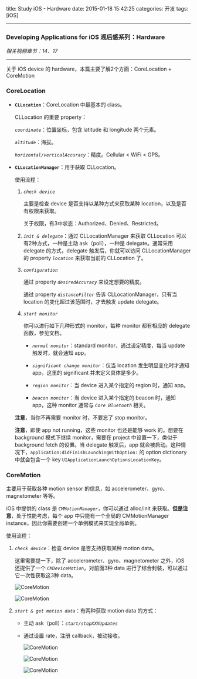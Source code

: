 title: Study iOS - Hardware
date: 2015-01-18 15:42:25
categories: 开发
tags: [iOS]

---

### Developing Applications for iOS 观后感系列：Hardware

*相关视频章节：14、17*

<!--more-->

---

关于 iOS device 的 hardware，本篇主要了解2个方面：CoreLocation + CoreMotion

### CoreLocation

* **`CLLocation`**：CoreLocation 中最基本的 class。

	CLLocation 的重要 property：
	
	*`coordinate`*：位置坐标，包含 latitude 和 longitude 两个元素。
	
	*`altitude`*：海拔。
	
	*`horizontal/verticalAccuracy`*：精度。Cellular < WiFi < GPS。
	
* **`CLLocationManager`**：用于获取 CLLocation。

	使用流程：
	
	1. *`check device`*

		主要是检查 device 是否支持以某种方式来获取某种 location，以及是否有权限来获取。
		
		关于权限，有3中状态：Authorized、Denied、Restricted。
		
	2. *`init & delegate`*：通过 CLLocationManager 来获取 CLLocation 可以有2种方式，一种是主动 ask（poll），一种是 delegate。通常采用 delegate 的方式，delegate 触发后，你就可以访问 CLLocationManager 的 property *`location`* 来获取当前的 CLLocation 了。

	3. *`configuration`*

		通过 property *`desiredAccuracy`* 来设定想要的精度。
		
		通过 property *`distanceFilter`* 告诉 CLLocationManager，只有当 location 的变化超过该范围时，才去触发 update delegate。

	4. *`start monitor`*

		你可以进行如下几种形式的 monitor，每种 monitor 都有相应的 delegate 函数，参见文档。
		
		* *`normal monitor`*：standard monitor，通过设定精度，每当 update 触发时，就会通知 app。

		* *`significant change monitor`*：仅当 location 发生明显变化时才通知 app，这里的 significant 并未定义具体是多少。

		* *`region monitor`*：当 device 进入某个指定的 region 时，通知 app。

		* *`beacon monitor`*：当 device 进入某个指定的 beacon 时，通知 app，这种 monitor 通常与 *`Core Bluetooth`* 相关。

	**注意**，当你不再需要 monitor 时，不要忘了 stop monitor。

	**注意**，即使 app not running，这些 monitor 也还是能够 work 的。想要在 background 模式下继续 monitor，需要在 project 中设置一下，类似于 background fetch 的设置。当 delegate 触发后，app 就会被启动。这种情况下，`application:didFinishLaunchingWithOption:` 的 option dictionary 中就会包含一个 key `UIApplicationLaunchOptionsLocationKey`。

### CoreMotion

主要用于获取各种 motion sensor 的信息，如 accelerometer、gyro、magnetometer 等等。

iOS 中提供的 class 是 *`CMMotionManager`*，你可以通过 alloc/init 来获取。**但是注意**，处于性能考虑，每个 app 中只能有一个全局的 CMMotionManager instance，因此你需要创建一个单例模式来实现全局单例。

使用流程：

1. *`check device`*：检查 device 是否支持获取某种 motion data。

	这里需要提一下，除了 accelerometer、gyro、magnetometer 之外，iOS 还提供了一个 *`CMDeviceMotion`*，对前面3种 data 进行了综合封装，可以通过它一次性获取这3种 data。
	
	![CoreMotion](/img/Study_iOS_Hardware/17.9.CoreMotion.png)
	
	![CoreMotion](/img/Study_iOS_Hardware/17.10.CoreMotion.png)

2. *`start & get motion data`*：有两种获取 motion data 的方式：
	
	* 主动 ask（poll）：*`start/stopXXXUpdates`*
	
	* 通过设置 rate，注册 callback，被动接收。

		![CoreMotion](/img/Study_iOS_Hardware/17.11.CoreMotion.png)
		
		![CoreMotion](/img/Study_iOS_Hardware/17.12.CoreMotion.png)
		
		![CoreMotion](/img/Study_iOS_Hardware/17.13.CoreMotion.png)

